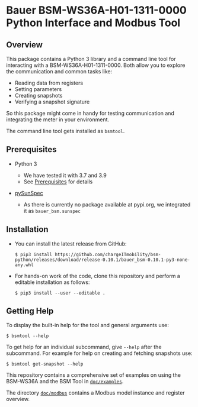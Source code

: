 # Bauer BSM-WS36A-H01-1311-0000 Python Interface and Modbus Tool

## Overview

This package contains a Python 3 library and a command line tool for
interacting with a BSM-WS36A-H01-1311-0000. Both allow you to explore the
communication and common tasks like:

* Reading data from registers
* Setting parameters
* Creating snapshots
* Verifying a snapshot signature

So this package might come in handy for testing communication and integrating
the meter in your environment.

The command line tool gets installed as `bsmtool`.


## Prerequisites

* Python 3
    * We have tested it with 3.7 and 3.9
    * See [Prerequisites](doc/examples/prerequisites.md#python-3) for details

* [pySunSpec](https://github.com/sunspec/pysunspec/)
    * As there is currently no package available at pypi.org, we integrated it
      as `bauer_bsm.sunspec`


## Installation

* You can install the latest release from GitHub:
  ```
  $ pip3 install https://github.com/chargeITmobility/bsm-python/releases/download/release-0.10.1/bauer_bsm-0.10.1-py3-none-any.whl
  ```

* For hands-on work of the code, clone this repository and perform a editable installation as follows:
  ```
  $ pip3 install --user --editable .
  ```


## Getting Help

To display the built-in help for the tool and general arguments use:
```
$ bsmtool --help
```
To get help for an individual subcommand, give `--help` after the subcommand.
For example for help on creating and fetching snapshots use:
```
$ bsmtool get-snapshot --help
```

This repository contains a comprehensive set of examples on using the BSM-WS36A
and the BSM Tool in [`doc/examples`](doc/examples/README.md).

The directory [`doc/modbus`](doc/modbus) contains a Modbus model instance and
register overview.
